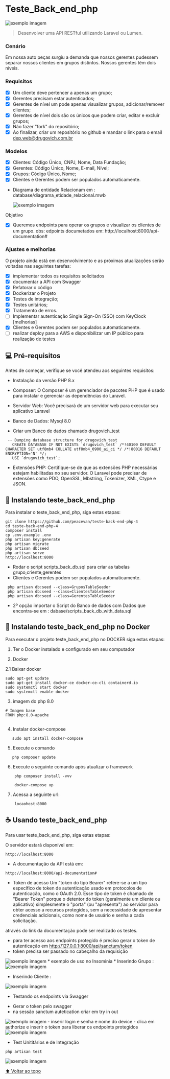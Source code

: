 # Teste_Back_end_php

<img src="public/img/Swagger.png" alt="exemplo imagem">

>Desenvolver uma API RESTful utilizando Laravel ou Lumen.

### Cenário

Em nossa auto peças surgiu a demanda que nossos gerentes pudessem separar nossos clientes em grupos distintos. Nossos gerentes têm dois níveis.

### Requisitos
- [x] Um cliente deve pertencer a apenas um grupo;
- [x] Gerentes precisam estar autenticados;
- [x] Gerentes de nível um pode apenas visualizar grupos, adicionar/remover clientes;
- [x] Gerentes de nível dois são os únicos que podem criar, editar e excluir grupos;
- [x] Não fazer "fork" do repositório;
- [x] Ao finalizar, criar um repositório no github e mandar o link para o email dep.web@drugovich.com.br

### Modelos
- [x] Clientes: Código Único, CNPJ, Nome, Data Fundação;
- [x] Gerentes: Código Único, Nome, E-mail, Nível;
- [x] Grupos: Código Único, Nome;
- [x] Clientes e Gerentes podem ser populados automaticamente.

* Diagrama de entidade Relacionam em :
  database/diagrama_etidade_relacional.mwb  

  <img src="public/img/EER_diagram.png" alt="exemplo imagem">
Objetivo
- [x] Queremos endpoints para operar os grupos e visualizar os clientes de um grupo.
 obs: edpoints documetados em: 
 http://localhost:8000/api-documentation#

### Ajustes e melhorias

O projeto ainda está em desenvolvimento e as próximas atualizações serão voltadas nas seguintes tarefas:

- [x] implementar todos os requisitos solicitados
- [x] documentar a API com Swagger
- [x] Refatorar o código 
- [x] Dockerizar o Projeto 
- [x] Testes de integração;
- [x] Testes unitários;
- [x] Tratamento de erros.
- [ ] Implementar autenticação Single Sign-On (SSO) com KeyClock [melhorias]
- [x] Clientes e Gerentes podem ser populados automaticamente.
- [ ] realizar deploy para a AWS e disponibilizar um IP público para realização de testes

## 💻 Pré-requisitos

Antes de começar, verifique se você atendeu aos seguintes requisitos:

* Instalação da versão PHP 8.x 
* Composer: O Composer é um gerenciador de pacotes PHP que é usado para instalar e gerenciar as dependências do Laravel.

* Servidor Web: Você precisará de um servidor web para executar seu aplicativo Laravel

* Banco de Dados: Mysql 8.0

* Criar um Banco de dados chamado  drugovich_test
```
 -- Dumping database structure for drugovich_test
   CREATE DATABASE IF NOT EXISTS `drugovich_test` /*!40100 DEFAULT CHARACTER SET utf8mb4 COLLATE utf8mb4_0900_ai_ci */ /*!80016 DEFAULT ENCRYPTION='N' */;
   USE `drugovich_test`;
```

* Extensões PHP: Certifique-se de que as extensões PHP necessárias estejam habilitadas no seu servidor. O Laravel pode precisar de extensões como PDO, OpenSSL, Mbstring, Tokenizer, XML, Ctype e JSON.
## 🚀 Instalando teste_back_end_php

Para instalar o teste_back_end_php, siga estas etapas:

```
git clone https://github.com/peacevan/teste-back-end-php-4
cd teste-back-end-php-4
composer install
cp .env.example .env
php artisan key:generate
php artisan migrate
php artisan db:seed
php artisan serve
http://localhost:8000
```
* Rodar o script scripts_back_db.sql
  para criar as tabelas grupo,criente,gerentes
* Clientes e Gerentes podem ser populados automaticamente.

```
 php artisan db:seed --class=GruposTableSeeder
 php artisan db:seed --class=ClientesTableSeeder
 php artisan db:seed --class=GerentesTableSeeder
```
* 2º opção importar o Script do Banco de dados com Dados que encontra-se em : 
dabase/scripts_back_db_with_data.sql


## 🚀 Instalando teste_back_end_php no Docker

Para executar o projeto  teste_back_end_php no DOCKER siga estas etapas:

1. Ter o Docker instalado e configurado em seu computador

2. Docker

2.1 Baixar docker
``` 
sudo apt-get update
sudo apt-get install docker-ce docker-ce-cli containerd.io
sudo systemctl start docker
sudo systemctl enable docker

```
3. imagem do php 8.0
``` 
# Imagem base
FROM php:8.0-apache
  
```

4. Instalar docker-compose
``` 
   sudo apt install docker-compose
```

5. Execute o comando
``` 
   php composer update
``` 
6. Execute o seguinte comando após atualizar o framework
``` 
    php composer install -vvv
``` 
``` 
    docker-compose up
``` 
7. Acessa a seguinte url:
``` 
    locaohost:8000
``` 

## ☕ Usando teste_back_end_php

Para usar teste_back_end_php, siga estas etapas:

O servidor estará disponível em:
```
http://localhost:8000
```
* A documentação da API está em:

```
http://localhost:8000/api-documentation#
```
* Token de acesso
Um "token do tipo Bearer" refere-se a um tipo específico de token de autenticação
usado em protocolos de autenticação, como o OAuth 2.0. Esse tipo de token é chamado de
"Bearer Token" porque o detentor do token (geralmente um cliente ou aplicativo) simplesmente
o "porta" (ou "apresenta") ao servidor para obter acesso a recursos protegidos, sem a necessidade de
apresentar credenciais adicionais, como nome de usuário e senha a cada solicitação.
  
através do link  da documentação pode ser realizado os testes.


- para ter acesso  aos endpoints protegido é preciso gerar o token de autenticação em 
 http://127.0.0.1:8000/api/sanctum/token
- token precisa ser passado no cabeçalho da requisição

<img src="public/img/token_autenticacao.png" alt="exemplo imagem">
* exemplo de uso no Insominia
* Inserindo Grupo :

<img src="public/img/insert_grupo.png" alt="exemplo imagem">

* Inserindo Cliente :
  
<img src="public/img/insert_cliente.png" alt="exemplo imagem">

* Testando os endpoints via Swagger
 - Gerar o token pelo swagger
 - na sessão sanctum autetication criar em try in out 
<img src="public/img/gerar_token_swagger.png" alt="exemplo imagem">
 - inserir login e senha  e nome do device
 - clica em authorize  e inserir o token para liberar os endpoints protegidos
   <img src="public/img/authorize.png" alt="exemplo imagem">

* Test Unititários e de Integração 
```
php artisan test
```
  <img src="public/img/tests.png" alt="exemplo imagem">

[⬆ Voltar ao topo](#Teste_Back_end_PHP)<br>
